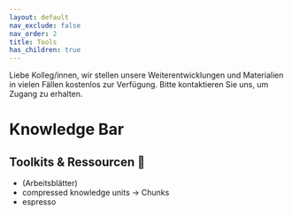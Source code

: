 ```yaml
---
layout: default
nav_exclude: false
nav_order: 2
title: Tools
has_children: true
---
```


Liebe Kolleg/innen,
wir stellen unsere Weiterentwicklungen und Materialien in vielen Fällen kostenlos zur Verfügung.
Bitte kontaktieren Sie uns, um Zugang zu erhalten.


# Knowledge Bar
## Toolkits & Ressourcen 🔖 

- (Arbeitsblätter)
- compressed knowledge units → Chunks
- espresso

